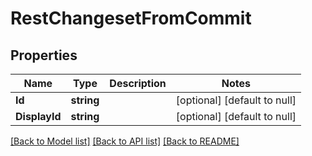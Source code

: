 # RestChangesetFromCommit

## Properties
Name | Type | Description | Notes
------------ | ------------- | ------------- | -------------
**Id** | **string** |  | [optional] [default to null]
**DisplayId** | **string** |  | [optional] [default to null]

[[Back to Model list]](../README.md#documentation-for-models) [[Back to API list]](../README.md#documentation-for-api-endpoints) [[Back to README]](../README.md)


